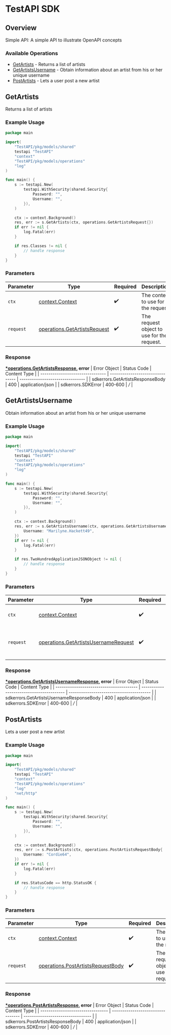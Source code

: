 # TestAPI SDK


## Overview

Simple API: A simple API to illustrate OpenAPI concepts

### Available Operations

* [GetArtists](#getartists) - Returns a list of artists
* [GetArtistsUsername](#getartistsusername) - Obtain information about an artist from his or her unique username
* [PostArtists](#postartists) - Lets a user post a new artist

## GetArtists

Returns a list of artists

### Example Usage

```go
package main

import(
	"TestAPI/pkg/models/shared"
	testapi "TestAPI"
	"context"
	"TestAPI/pkg/models/operations"
	"log"
)

func main() {
    s := testapi.New(
        testapi.WithSecurity(shared.Security{
            Password: "",
            Username: "",
        }),
    )

    ctx := context.Background()
    res, err := s.GetArtists(ctx, operations.GetArtistsRequest{})
    if err != nil {
        log.Fatal(err)
    }

    if res.Classes != nil {
        // handle response
    }
}
```

### Parameters

| Parameter                                                                        | Type                                                                             | Required                                                                         | Description                                                                      |
| -------------------------------------------------------------------------------- | -------------------------------------------------------------------------------- | -------------------------------------------------------------------------------- | -------------------------------------------------------------------------------- |
| `ctx`                                                                            | [context.Context](https://pkg.go.dev/context#Context)                            | :heavy_check_mark:                                                               | The context to use for the request.                                              |
| `request`                                                                        | [operations.GetArtistsRequest](../../pkg/models/operations/getartistsrequest.md) | :heavy_check_mark:                                                               | The request object to use for the request.                                       |


### Response

**[*operations.GetArtistsResponse](../../pkg/models/operations/getartistsresponse.md), error**
| Error Object                     | Status Code                      | Content Type                     |
| -------------------------------- | -------------------------------- | -------------------------------- |
| sdkerrors.GetArtistsResponseBody | 400                              | application/json                 |
| sdkerrors.SDKError               | 400-600                          | */*                              |

## GetArtistsUsername

Obtain information about an artist from his or her unique username

### Example Usage

```go
package main

import(
	"TestAPI/pkg/models/shared"
	testapi "TestAPI"
	"context"
	"TestAPI/pkg/models/operations"
	"log"
)

func main() {
    s := testapi.New(
        testapi.WithSecurity(shared.Security{
            Password: "",
            Username: "",
        }),
    )

    ctx := context.Background()
    res, err := s.GetArtistsUsername(ctx, operations.GetArtistsUsernameRequest{
        Username: "Marilyne.Hackett49",
    })
    if err != nil {
        log.Fatal(err)
    }

    if res.TwoHundredApplicationJSONObject != nil {
        // handle response
    }
}
```

### Parameters

| Parameter                                                                                        | Type                                                                                             | Required                                                                                         | Description                                                                                      |
| ------------------------------------------------------------------------------------------------ | ------------------------------------------------------------------------------------------------ | ------------------------------------------------------------------------------------------------ | ------------------------------------------------------------------------------------------------ |
| `ctx`                                                                                            | [context.Context](https://pkg.go.dev/context#Context)                                            | :heavy_check_mark:                                                                               | The context to use for the request.                                                              |
| `request`                                                                                        | [operations.GetArtistsUsernameRequest](../../pkg/models/operations/getartistsusernamerequest.md) | :heavy_check_mark:                                                                               | The request object to use for the request.                                                       |


### Response

**[*operations.GetArtistsUsernameResponse](../../pkg/models/operations/getartistsusernameresponse.md), error**
| Error Object                             | Status Code                              | Content Type                             |
| ---------------------------------------- | ---------------------------------------- | ---------------------------------------- |
| sdkerrors.GetArtistsUsernameResponseBody | 400                                      | application/json                         |
| sdkerrors.SDKError                       | 400-600                                  | */*                                      |

## PostArtists

Lets a user post a new artist

### Example Usage

```go
package main

import(
	"TestAPI/pkg/models/shared"
	testapi "TestAPI"
	"context"
	"TestAPI/pkg/models/operations"
	"log"
	"net/http"
)

func main() {
    s := testapi.New(
        testapi.WithSecurity(shared.Security{
            Password: "",
            Username: "",
        }),
    )

    ctx := context.Background()
    res, err := s.PostArtists(ctx, operations.PostArtistsRequestBody{
        Username: "Cordie64",
    })
    if err != nil {
        log.Fatal(err)
    }

    if res.StatusCode == http.StatusOK {
        // handle response
    }
}
```

### Parameters

| Parameter                                                                                  | Type                                                                                       | Required                                                                                   | Description                                                                                |
| ------------------------------------------------------------------------------------------ | ------------------------------------------------------------------------------------------ | ------------------------------------------------------------------------------------------ | ------------------------------------------------------------------------------------------ |
| `ctx`                                                                                      | [context.Context](https://pkg.go.dev/context#Context)                                      | :heavy_check_mark:                                                                         | The context to use for the request.                                                        |
| `request`                                                                                  | [operations.PostArtistsRequestBody](../../pkg/models/operations/postartistsrequestbody.md) | :heavy_check_mark:                                                                         | The request object to use for the request.                                                 |


### Response

**[*operations.PostArtistsResponse](../../pkg/models/operations/postartistsresponse.md), error**
| Error Object                      | Status Code                       | Content Type                      |
| --------------------------------- | --------------------------------- | --------------------------------- |
| sdkerrors.PostArtistsResponseBody | 400                               | application/json                  |
| sdkerrors.SDKError                | 400-600                           | */*                               |
